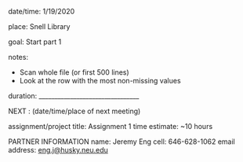 date/time: 1/19/2020

place: Snell Library

goal: Start part 1

notes: 

- Scan whole file (or first 500 lines)
- Look at the row with the most non-missing values
  

duration: ________________________________

NEXT : (date/time/place of next meeting)


assignment/project title: Assignment 1
time estimate: ~10 hours

PARTNER INFORMATION
name: Jeremy Eng
cell: 646-628-1062
email address: eng.j@husky.neu.edu
